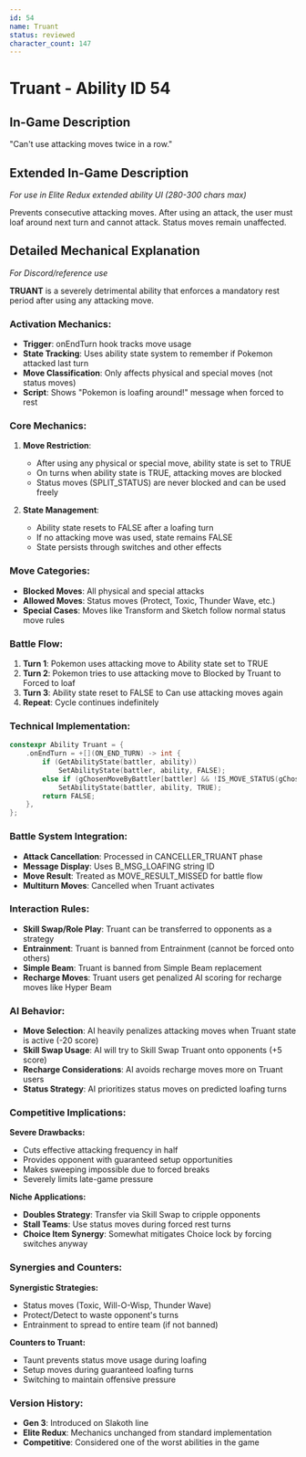 ```yaml
---
id: 54
name: Truant
status: reviewed
character_count: 147
---
```


# Truant - Ability ID 54

## In-Game Description
"Can't use attacking moves twice in a row."

## Extended In-Game Description
*For use in Elite Redux extended ability UI (280-300 chars max)*

Prevents consecutive attacking moves. After using an attack, the user must loaf around next turn and cannot attack. Status moves remain unaffected. 

## Detailed Mechanical Explanation
*For Discord/reference use*

**TRUANT** is a severely detrimental ability that enforces a mandatory rest period after using any attacking move.

### Activation Mechanics:
- **Trigger**: onEndTurn hook tracks move usage
- **State Tracking**: Uses ability state system to remember if Pokemon attacked last turn
- **Move Classification**: Only affects physical and special moves (not status moves)
- **Script**: Shows "Pokemon is loafing around!" message when forced to rest

### Core Mechanics:
1. **Move Restriction**:
   - After using any physical or special move, ability state is set to TRUE
   - On turns when ability state is TRUE, attacking moves are blocked
   - Status moves (SPLIT_STATUS) are never blocked and can be used freely
   
2. **State Management**:
   - Ability state resets to FALSE after a loafing turn
   - If no attacking move was used, state remains FALSE
   - State persists through switches and other effects

### Move Categories:
- **Blocked Moves**: All physical and special attacks
- **Allowed Moves**: Status moves (Protect, Toxic, Thunder Wave, etc.)
- **Special Cases**: Moves like Transform and Sketch follow normal status move rules

### Battle Flow:
1. **Turn 1**: Pokemon uses attacking move to Ability state set to TRUE
2. **Turn 2**: Pokemon tries to use attacking move to Blocked by Truant to Forced to loaf
3. **Turn 3**: Ability state reset to FALSE to Can use attacking moves again
4. **Repeat**: Cycle continues indefinitely

### Technical Implementation:
```c
constexpr Ability Truant = {
    .onEndTurn = +[](ON_END_TURN) -> int {
        if (GetAbilityState(battler, ability))
            SetAbilityState(battler, ability, FALSE);
        else if (gChosenMoveByBattler[battler] && !IS_MOVE_STATUS(gChosenMoveByBattler[battler]))
            SetAbilityState(battler, ability, TRUE);
        return FALSE;
    },
};
```

### Battle System Integration:
- **Attack Cancellation**: Processed in CANCELLER_TRUANT phase
- **Message Display**: Uses B_MSG_LOAFING string ID
- **Move Result**: Treated as MOVE_RESULT_MISSED for battle flow
- **Multiturn Moves**: Cancelled when Truant activates

### Interaction Rules:
- **Skill Swap/Role Play**: Truant can be transferred to opponents as a strategy
- **Entrainment**: Truant is banned from Entrainment (cannot be forced onto others)
- **Simple Beam**: Truant is banned from Simple Beam replacement
- **Recharge Moves**: Truant users get penalized AI scoring for recharge moves like Hyper Beam

### AI Behavior:
- **Move Selection**: AI heavily penalizes attacking moves when Truant state is active (-20 score)
- **Skill Swap Usage**: AI will try to Skill Swap Truant onto opponents (+5 score)
- **Recharge Considerations**: AI avoids recharge moves more on Truant users
- **Status Strategy**: AI prioritizes status moves on predicted loafing turns

### Competitive Implications:
**Severe Drawbacks:**
- Cuts effective attacking frequency in half
- Provides opponent with guaranteed setup opportunities
- Makes sweeping impossible due to forced breaks
- Severely limits late-game pressure

**Niche Applications:**
- **Doubles Strategy**: Transfer via Skill Swap to cripple opponents
- **Stall Teams**: Use status moves during forced rest turns
- **Choice Item Synergy**: Somewhat mitigates Choice lock by forcing switches anyway

### Synergies and Counters:
**Synergistic Strategies:**
- Status moves (Toxic, Will-O-Wisp, Thunder Wave)
- Protect/Detect to waste opponent's turns
- Entrainment to spread to entire team (if not banned)

**Counters to Truant:**
- Taunt prevents status move usage during loafing
- Setup moves during guaranteed loafing turns
- Switching to maintain offensive pressure

### Version History:
- **Gen 3**: Introduced on Slakoth line
- **Elite Redux**: Mechanics unchanged from standard implementation
- **Competitive**: Considered one of the worst abilities in the game